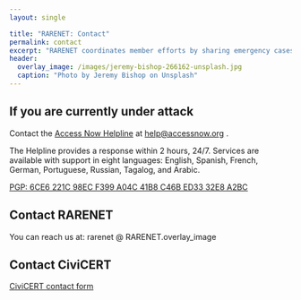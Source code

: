 ```yaml
---
layout: single

title: "RARENET: Contact"
permalink: contact
excerpt: "RARENET coordinates member efforts by sharing emergency cases and knowledge on digital emergencies"
header:
  overlay_image: /images/jeremy-bishop-266162-unsplash.jpg
  caption: "Photo by Jeremy Bishop on Unsplash"
---
```


## If you are currently under attack

Contact the [Access Now Helpline](https://www.accessnow.org/help) at [help@accessnow.org](help@accessnow.org) .

The Helpline provides a response within 2 hours, 24/7.  Services are available with support in eight languages: English, Spanish, French, German, Portuguese, Russian, Tagalog, and Arabic.

[PGP: 6CE6 221C 98EC F399 A04C 41B8 C46B ED33 32E8 A2BC](https://pgp.mit.edu/pks/lookup?op=get&search=0xC46BED3332E8A2BC)

## Contact RARENET

You can reach us at: rarenet @ RARENET.overlay_image

## Contact CiviCERT

[CiviCERT contact form](https://civicert.org/contact/)
